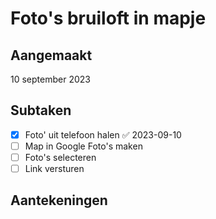 # Foto's bruiloft in mapje
## Aangemaakt 
10 september 2023
## Subtaken
- [x] Foto' uit telefoon halen ✅ 2023-09-10
- [ ] Map in Google Foto's maken
- [ ] Foto's selecteren 
- [ ] Link versturen
## Aantekeningen 
